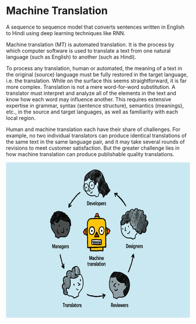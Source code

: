 # Machine Translation

A sequence to sequence model that converts sentences written in English to Hindi using deep learning techniques like RNN.


Machine translation (MT) is automated translation. It is the process by which computer software is used to translate a text from one natural language (such as English) to another (such as Hindi).

To process any translation, human or automated, the meaning of a text in the original (source) language must be fully restored in the target language, i.e. the translation. While on the surface this seems straightforward, it is far more complex. Translation is not a mere word-for-word substitution. A translator must interpret and analyze all of the elements in the text and know how each word may influence another. This requires extensive expertise in grammar, syntax (sentence structure), semantics (meanings), etc., in the source and target languages, as well as familiarity with each local region.

Human and machine translation each have their share of challenges. For example, no two individual translators can produce identical translations of the same text in the same language pair, and it may take several rounds of revisions to meet customer satisfaction. But the greater challenge lies in how machine translation can produce publishable quality translations.

<p align=center>
    <img src="https://github.com/Ankit152/Machine-Translation/blob/main/robo.png" height=425 width=740>
</p>
